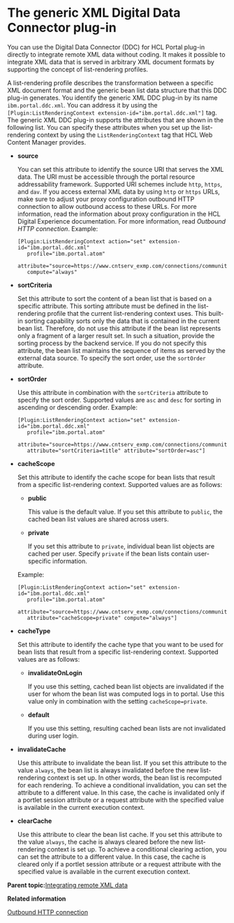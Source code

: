 # The generic XML Digital Data Connector plug-in

You can use the Digital Data Connector \(DDC\) for HCL Portal plug-in directly to integrate remote XML data without coding. It makes it possible to integrate XML data that is served in arbitrary XML document formats by supporting the concept of list-rendering profiles.

A list-rendering profile describes the transformation between a specific XML document format and the generic bean list data structure that this DDC plug-in generates. You identify the generic XML DDC plug-in by its name `ibm.portal.ddc.xml`. You can address it by using the `[Plugin:ListRenderingContext extension-id="ibm.portal.ddc.xml"]` tag. The generic XML DDC plug-in supports the attributes that are shown in the following list. You can specify these attributes when you set up the list-rendering context by using the `ListRenderingContext` tag that HCL Web Content Manager provides.

-   **source**

    You can set this attribute to identify the source URI that serves the XML data. The URI must be accessible through the portal resource addressability framework. Supported URI schemes include `http`, `https`, and `dav`. If you access external XML data by using `http` or `https` URLs, make sure to adjust your proxy configuration outbound HTTP connection to allow outbound access to these URLs. For more information, read the information about proxy configuration in the HCL Digital Experience documentation. For more information, read *Outbound HTTP connection*. Example:

    ```
    [Plugin:ListRenderingContext action="set" extension-id="ibm.portal.ddc.xml" 
       profile="ibm.portal.atom" 
       attribute="source=https://www.cntserv_exmp.com/connections/communities/service/atom/catalog/public" 
       compute="always"
    
    ```

-   **sortCriteria**

    Set this attribute to sort the content of a bean list that is based on a specific attribute. This sorting attribute must be defined in the list-rendering profile that the current list-rendering context uses. This built-in sorting capability sorts only the data that is contained in the current bean list. Therefore, do not use this attribute if the bean list represents only a fragment of a larger result set. In such a situation, provide the sorting process by the backend service. If you do not specify this attribute, the bean list maintains the sequence of items as served by the external data source. To specify the sort order, use the `sortOrder` attribute.

-   **sortOrder**

    Use this attribute in combination with the `sortCriteria` attribute to specify the sort order. Supported values are `asc` and `desc` for sorting in ascending or descending order. Example:

    ```
    [Plugin:ListRenderingContext action="set" extension-id="ibm.portal.ddc.xml" 
       profile="ibm.portal.atom" 
       attribute="source=https://www.cntserv_exmp.com/connections/communities/service/atom/catalog/public" 
       attribute="sortCriteria=title" attribute="sortOrder=asc"]
    
    ```

-   **cacheScope**

    Set this attribute to identify the cache scope for bean lists that result from a specific list-rendering context. Supported values are as follows:

    -   **public**

        This value is the default value. If you set this attribute to `public`, the cached bean list values are shared across users.

    -   **private**

        If you set this attribute to `private`, individual bean list objects are cached per user. Specify `private` if the bean lists contain user-specific information.

    Example:

    ```
    [Plugin:ListRenderingContext action="set" extension-id="ibm.portal.ddc.xml" 
       profile="ibm.portal.atom" 
       attribute="source=https://www.cntserv_exmp.com/connections/communities/service/atom/catalog/my" 
       attribute="cacheScope=private" compute="always"]
    
    ```

-   **cacheType**

    Set this attribute to identify the cache type that you want to be used for bean lists that result from a specific list-rendering context. Supported values are as follows:

    -   **invalidateOnLogin**

        If you use this setting, cached bean list objects are invalidated if the user for whom the bean list was computed logs in to portal. Use this value only in combination with the setting `cacheScope=private`.

    -   **default**

        If you use this setting, resulting cached bean lists are not invalidated during user login.

-   **invalidateCache**

    Use this attribute to invalidate the bean list. If you set this attribute to the value `always`, the bean list is always invalidated before the new list-rendering context is set up. In other words, the bean list is recomputed for each rendering. To achieve a conditional invalidation, you can set the attribute to a different value. In this case, the cache is invalidated only if a portlet session attribute or a request attribute with the specified value is available in the current execution context.

-   **clearCache**

    Use this attribute to clear the bean list cache. If you set this attribute to the value `always`, the cache is always cleared before the new list-rendering context is set up. To achieve a conditional clearing action, you can set the attribute to a different value. In this case, the cache is cleared only if a portlet session attribute or a request attribute with the specified value is available in the current execution context.


**Parent topic:**[Integrating remote XML data](../social/plrf_intgrt_rmt_xml.md)

**Related information**  


[Outbound HTTP connection](../dev-portlet/outbound_http.md)

